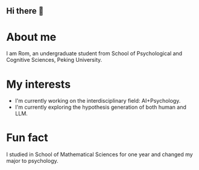 ## Hi there 👋

# About me

I am Rom, an undergraduate student from School of Psychological and Cognitive Sciences, Peking University.

# My interests

- I'm currently working on the interdisciplinary field: AI+Psychology.
- I'm currently exploring the hypothesis generation of both human and LLM.

  
# Fun fact

I studied in School of Mathematical Sciences for one year and changed my major to psychology.

<!--
**Rom-Stoic/Rom-Stoic** is a ✨ _special_ ✨ repository because its `README.md` (this file) appears on your GitHub profile.

Here are some ideas to get you started:

- 🔭 I’m currently working on ...
- 🌱 I’m currently learning ...
- 👯 I’m looking to collaborate on ...
- 🤔 I’m looking for help with ...
- 💬 Ask me about ...
- 📫 How to reach me: ...
- 😄 Pronouns: ...
- ⚡ Fun fact: ...
-->
